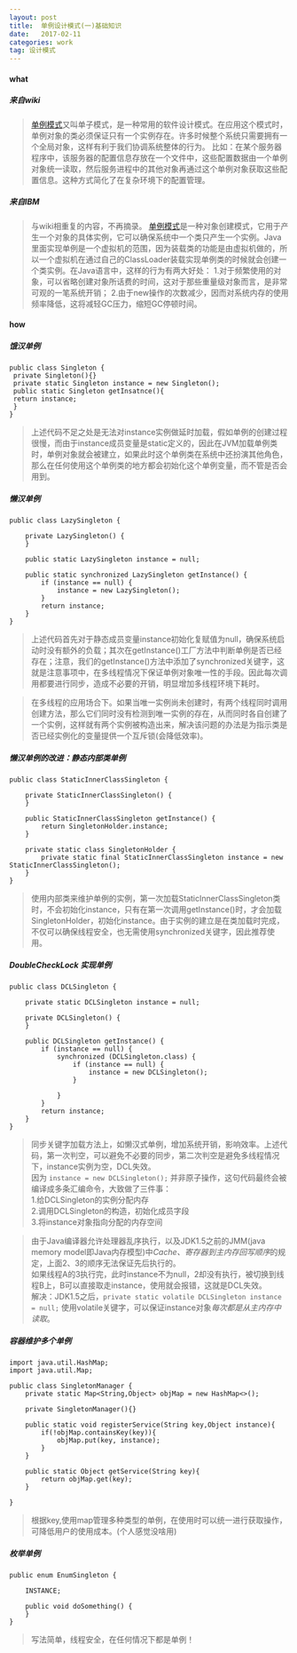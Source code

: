 ```yaml
---
layout: post
title:  单例设计模式(一)基础知识
date:   2017-02-11
categories: work
tag: 设计模式
---
```


#### what ####

##### 来自wiki #####

>[单例模式](https://zh.wikipedia.org/wiki/%E5%8D%95%E4%BE%8B%E6%A8%A1%E5%BC%8F)又叫单子模式，是一种常用的软件设计模式。在应用这个模式时，单例对象的类必须保证只有一个实例存在。许多时候整个系统只需要拥有一个全局对象，这样有利于我们协调系统整体的行为。
比如：在某个服务器程序中，该服务器的配置信息存放在一个文件中，这些配置数据由一个单例对象统一读取，然后服务进程中的其他对象再通过这个单例对象获取这些配置信息。这种方式简化了在复杂环境下的配置管理。

##### 来自IBM #####

>与wiki相重复的内容，不再摘录。
[单例模式](http://www.ibm.com/developerworks/cn/java/j-lo-Singleton/)是一种对象创建模式，它用于产生一个对象的具体实例，它可以确保系统中一个类只产生一个实例。Java里面实现单例是一个虚拟机的范围，因为装载类的功能是由虚拟机做的，所以一个虚拟机在通过自己的ClassLoader装载实现单例类的时候就会创建一个类实例。在Java语言中，这样的行为有两大好处：
1.对于频繁使用的对象，可以省略创建对象所话费的时间，这对于那些重量级对象而言，是非常可观的一笔系统开销；
2.由于new操作的次数减少，因而对系统内存的使用频率降低，这将减轻GC压力，缩短GC停顿时间。 

#### how ####

##### 饿汉单例 #####
	public class Singleton {
	 private Singleton(){}
	 private static Singleton instance = new Singleton();
	 public static Singleton getInsatnce(){
	 return instance;
	 }
	}

> 上述代码不足之处是无法对instance实例做延时加载，假如单例的创建过程很慢，而由于instance成员变量是static定义的，因此在JVM加载单例类时，单例对象就会被建立，如果此时这个单例类在系统中还扮演其他角色，那么在任何使用这个单例类的地方都会初始化这个单例变量，而不管是否会用到。

##### 懒汉单例 #####

	public class LazySingleton {
	
		private LazySingleton() {
		}
	
		public static LazySingleton instance = null;
	
		public static synchronized LazySingleton getInstance() {
			if (instance == null) {
				instance = new LazySingleton();
			}
			return instance;
		}
	}

> 上述代码首先对于静态成员变量instance初始化复赋值为null，确保系统启动时没有额外的负载；其次在getInstance()工厂方法中判断单例是否已经存在；注意，我们的getInstance()方法中添加了synchronized关键字，这就是注意事项中，在多线程情况下保证单例对象唯一性的手段。因此每次调用都要进行同步，造成不必要的开销，明显增加多线程环境下耗时。<br/>

> 在多线程的应用场合下。如果当唯一实例尚未创建时，有两个线程同时调用创建方法，那么它们同时没有检测到唯一实例的存在，从而同时各自创建了一个实例，这样就有两个实例被构造出来，解决该问题的办法是为指示类是否已经实例化的变量提供一个互斥锁(会降低效率)。

##### 懒汉单例的改进：静态内部类单例 #####

	public class StaticInnerClassSingleton {
	
		private StaticInnerClassSingleton() {
		}
	
		public StaticInnerClassSingleton getInstance() {
			return SingletonHolder.instance;
		}
	
		private static class SingletonHolder {
			private static final StaticInnerClassSingleton instance = new StaticInnerClassSingleton();
		}
	}

> 使用内部类来维护单例的实例，第一次加载StaticInnerClassSingleton类时，不会初始化instance，只有在第一次调用getInstance()时，才会加载SingletonHolder，初始化instance。由于实例的建立是在类加载时完成，不仅可以确保线程安全，也无需使用synchronized关键字，因此推荐使用。

##### DoubleCheckLock 实现单例 #####
	
	public class DCLSingleton {
	
		private static DCLSingleton instance = null;
	
		private DCLSingleton() {
		}
	
		public DCLSingleton getInstance() {
			if (instance == null) {
				synchronized (DCLSingleton.class) {
					if (instance == null) {
						instance = new DCLSingleton();
					}
	
				}
			}
			return instance;
		}
	}

> 同步关键字加载方法上，如懒汉式单例，增加系统开销，影响效率。上述代码，第一次判空，可以避免不必要的同步，第二次判空是避免多线程情况下，instance实例为空，DCL失效。<br/>因为
> ```instance = new DCLSingleton();```
>并非原子操作，这句代码最终会被编译成多条汇编命令，大致做了三件事：<br/>
>1.给DCLSingleton的实例分配内存<br/>
>2.调用DCLSingleton的构造，初始化成员字段<br/>
>3.将instance对象指向分配的内存空间<br/>


>由于Java编译器允许处理器乱序执行，以及JDK1.5之前的JMM(java memory model即Java内存模型)中*Cache、寄存器到主内存回写顺序*的规定，上面2、3的顺序无法保证先后执行的。<br/>如果线程A的3执行完，此时instance不为null，2却没有执行，被切换到线程B上，B可以直接取走instance，使用就会报错，这就是DCL失效。<br/>
>解决：JDK1.5之后，```private static volatile DCLSingleton instance = null;``` 
>使用volatile关键字，可以保证instance对象*每次都是从主内存中读取*。

##### 容器维护多个单例 #####


	import java.util.HashMap;
	import java.util.Map;
	
	public class SingletonManager {
		private static Map<String,Object> objMap = new HashMap<>();
		
		private SingletonManager(){}
		
		public static void registerService(String key,Object instance){
			if(!objMap.containsKey(key)){
				objMap.put(key, instance);
			}
		}
		
		public static Object getService(String key){
			return objMap.get(key);
		}
	
	}

> 根据key,使用map管理多种类型的单例，在使用时可以统一进行获取操作，可降低用户的使用成本。(个人感觉没啥用)
 
##### 枚举单例 #####

	public enum EnumSingleton {
	
		INSTANCE;
	
		public void doSomething() {
		}
	}

> 写法简单，线程安全，在任何情况下都是单例！


















